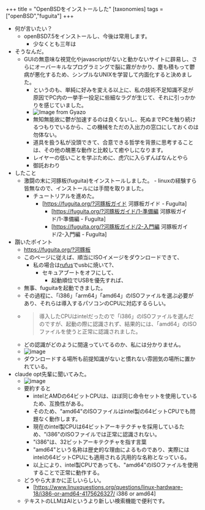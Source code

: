 +++
title = "OpenBSDをインストールした"
[taxonomies] 
    tags = ["openBSD","fuguita"] 
+++
- 何が言いたい？
	- openBSD7.5をインストールし、今後は常用します。
		- 少なくとも三年は
- そうなんだ。
	- GUIの無意味な視覚化やjavascriptがないと動かないサイトに辟易し、さらにオーバーキルなプログラミングで脳に霧がかかり、塵も積もって鬱病が悪化するため、シンプルなUNIXを学習して内面化すると決めました。
    	- というのも、単純に好みを変える以上に、私の技術不足知識不足が原因でPC内の一挙手一投足に些細なラグが生じて、それに引っかかりを感じていました。
      	- ![Image from Gyazo](https://i.gyazo.com/f38b4b317e7b0ec4a466c98130610897.webp)
    	- 無知無能故に鬱が加速するのは良くないし、死ぬまでPCを触り続けるつもりでいるから、この機械をただの入出力の窓口にしておくのは勿体ない。
      	- 道具を扱う私が没頭できて、合意できる哲学を背景に思考することは、その他の醜悪な動作と比較して癒やしになります。
    	- レイヤーの低いことを学ぶために、虎穴に入らずんばなんとやら
    	- 御託おわり
- したこと
	- 激闘の末に河豚板(fuguita)をインストールしました。
      		- linuxの経験すら皆無なので、インストールには手間を取りました。
    	- チュートリアルを進めた。
      		- [https://fuguita.org/?河豚板ガイド 河豚板ガイド - FuguIta]
        		- [https://fuguita.org/?河豚板ガイド/1-準備編 河豚板ガイド/1-準備編 - FuguIta]
        		- [https://fuguita.org/?河豚板ガイド/2-入門編 河豚板ガイド/2-入門編 - FuguIta]
- 躓いたポイント
	- https://fuguita.org/?河豚板
	- このページに従えば、順当にISOイメージをダウンロードできて、
		- 私の場合は[rufus](https://rufus.ie/ja/)でusbに焼いて?、
			- セキュアブートをオフにして、
				- 起動順位でUSBを優先すれば、
	- 無事、fuguitaを起動できました。
	- その過程に、「i386」「arm64」「amd64」のISOファイルを選ぶ必要があり、それらは導入するパソコンのCPUに対応するらしい。
	- >導入したCPUはintelだったので「i386」のISOファイルを選んだのですが、起動の際に認識されず、結果的には、「amd64」のISOファイルを使うと正常に認識されました。
	- どの認識がどのように間違っていてるのか、私には分かりません。
	- ![image](https://i.gyazo.com/7f17010650e40f40efb3c379e7547b62.png)
	- ダウンロードする場所も前提知識がないと慣れない雰囲気の場所に置かれている。
- claude opt先輩に聞いてみた。
	- ![image](https://i.gyazo.com/87f633e4f1d6da43ace3b5ecbc367181.png)
	- 要約すると
		- intelとAMDの64ビットCPUは、ほぼ同じ命令セットを使用しているため、互換性がある。
		- そのため、"amd64"のISOファイルはintel製の64ビットCPUでも問題なく動作します。
		- 現在のintel製CPUは64ビットアーキテクチャを採用しているため、"i386"のISOファイルでは正常に認識されない。
		- "i386"は、32ビットアーキテクチャを指す言葉
		- "amd64"という名称は歴史的な理由によるものであり、実際にはintelの64ビットCPUにも適用される汎用的な名称となっている。
		- 以上により、intel製CPUであっても、"amd64"のISOファイルを使用することで正常に動作する。
	- どうやら大まかに正しいらしい。
		- [https://www.linuxquestions.org/questions/linux-hardware-18/i386-or-amd64-4175626327/ i386 or amd64]
 	- テキストのLLMはAIというより新しい検索機能で便利です。